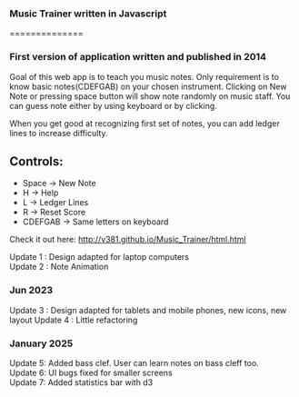 <h3>Music Trainer written in Javascript</h3>
==============

<h3>First version of application written and published in 2014</h3>

Goal of this web app is to teach you music notes. 
Only requirement is to know basic notes(CDEFGAB) on your chosen instrument.
Clicking on New Note or pressing space button will show note randomly on music staff.
You can guess note either by using keyboard or by clicking.

When you get good at recognizing first set of notes, you can add ledger lines to increase difficulty.

<h2> Controls: </h2>
<ul>
  <li>Space -> New Note</li>
  <li>H -> Help </li>
  <li>L -> Ledger Lines</li>
  <li>R -> Reset Score</li>
  <li>CDEFGAB -> Same letters on keyboard</li>
</ul>

Check it out here: http://v381.github.io/Music_Trainer/html.html


Update 1 : Design adapted for laptop computers
<br>
Update 2 : Note Animation

<h3>Jun 2023</h3>
Update 3 : Design adapted for tablets and mobile phones, new icons, new layout
Update 4 : Little refactoring


<h3>January 2025</h3>
Update 5: Added bass clef. User can learn notes on bass cleff too.
<br>
Update 6: UI bugs fixed for smaller screens
<br>
Update 7: Added statistics bar with d3
